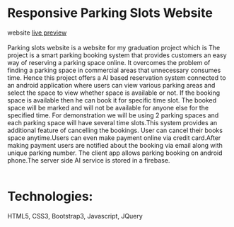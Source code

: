 # Responsive Parking Slots Website
website <a href="https://oeladawy.github.io/index.html"> live preview </a> <br><br>
Parking slots website is a website for my graduation project which is The project is a smart parking booking system that provides customers an easy way of reserving a parking space online.
It overcomes the problem of finding a parking space in commercial areas that unnecessary consumes time.
Hence this project offers a AI based reservation system connected to an android application where users can view various parking areas and select the space to view whether space is available or not.
If the booking space is available then he can book it for specific time slot. The booked space will be marked and will not be available for anyone else for the specified time. 
For demonstration we will be using 2 parking spaces and each parking space will have several time slots.This system provides an additional feature of cancelling the bookings.
User can cancel their books space anytime.Users can even make payment online via credit card.After making payment users are notified about the booking via email along with unique parking number.
The client app allows parking booking on android phone.The server side AI service is stored in a firebase. <br><br>
<h1> Technologies: </h1> 
HTML5, CSS3, Bootstrap3, Javascript, JQuery
